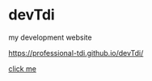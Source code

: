 # devTdi


my development website

https://professional-tdi.github.io/devTdi/

[click me](https://professional-tdi.github.io/devTdi/)
